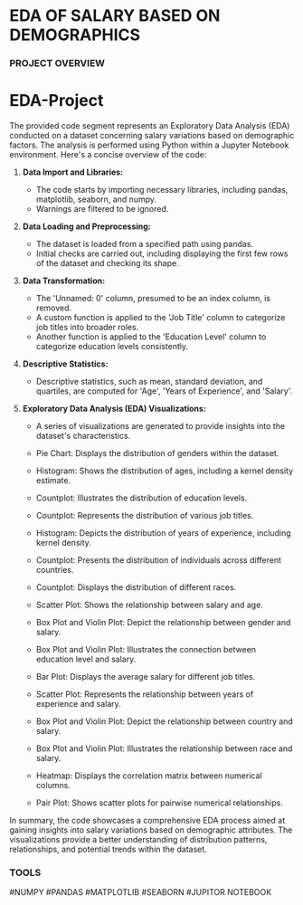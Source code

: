 # EDA OF SALARY BASED ON DEMOGRAPHICS
### PROJECT OVERVIEW
# EDA-Project

The provided code segment represents an Exploratory Data Analysis (EDA) conducted on a dataset concerning salary variations based on demographic factors. The analysis is performed using Python within a Jupyter Notebook environment. Here's a concise overview of the code:

1. **Data Import and Libraries:**
   - The code starts by importing necessary libraries, including pandas, matplotlib, seaborn, and numpy.
   - Warnings are filtered to be ignored.

2. **Data Loading and Preprocessing:**
   - The dataset is loaded from a specified path using pandas.
   - Initial checks are carried out, including displaying the first few rows of the dataset and checking its shape.

3. **Data Transformation:**
   - The 'Unnamed: 0' column, presumed to be an index column, is removed.
   - A custom function is applied to the 'Job Title' column to categorize job titles into broader roles.
   - Another function is applied to the 'Education Level' column to categorize education levels consistently.

4. **Descriptive Statistics:**
   - Descriptive statistics, such as mean, standard deviation, and quartiles, are computed for 'Age', 'Years of Experience', and 'Salary'.

5. **Exploratory Data Analysis (EDA) Visualizations:**
   - A series of visualizations are generated to provide insights into the dataset's characteristics.

   - Pie Chart: Displays the distribution of genders within the dataset.
   - Histogram: Shows the distribution of ages, including a kernel density estimate.
   - Countplot: Illustrates the distribution of education levels.
   - Countplot: Represents the distribution of various job titles.
   - Histogram: Depicts the distribution of years of experience, including kernel density.
   - Countplot: Presents the distribution of individuals across different countries.
   - Countplot: Displays the distribution of different races.
   - Scatter Plot: Shows the relationship between salary and age.
   - Box Plot and Violin Plot: Depict the relationship between gender and salary.
   - Box Plot and Violin Plot: Illustrates the connection between education level and salary.
   - Bar Plot: Displays the average salary for different job titles.
   - Scatter Plot: Represents the relationship between years of experience and salary.
   - Box Plot and Violin Plot: Depict the relationship between country and salary.
   - Box Plot and Violin Plot: Illustrates the relationship between race and salary.
   - Heatmap: Displays the correlation matrix between numerical columns.
   - Pair Plot: Shows scatter plots for pairwise numerical relationships.

In summary, the code showcases a comprehensive EDA process aimed at gaining insights into salary variations based on demographic attributes. The visualizations provide a better understanding of distribution patterns, relationships, and potential trends within the dataset.
### TOOLS
#NUMPY
#PANDAS
#MATPLOTLIB
#SEABORN
#JUPITOR NOTEBOOK
